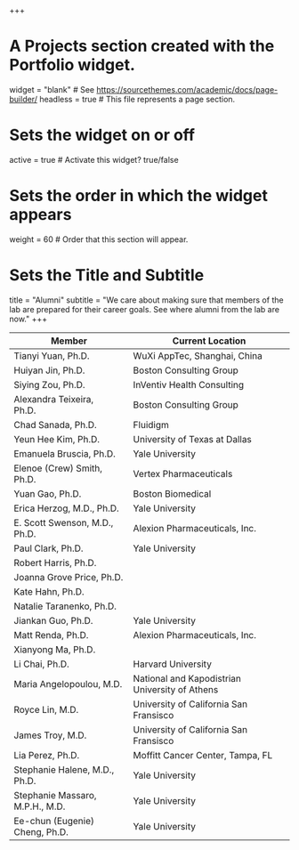 +++
# A Projects section created with the Portfolio widget.
widget = "blank"  # See https://sourcethemes.com/academic/docs/page-builder/
headless = true  # This file represents a page section.

# Sets the widget on or off
active = true  # Activate this widget? true/false

# Sets the order in which the widget appears
weight = 60  # Order that this section will appear.

# Sets the Title and Subtitle
title = "Alumni"
subtitle = "We care about making sure that members of the lab are prepared for their career goals. See where alumni from the lab are now."
+++

|   Member   |   Current Location  |
| --- | --- |
| Tianyi Yuan, Ph.D.     | WuXi AppTec, Shanghai, China |
| Huiyan Jin, Ph.D.     | Boston Consulting Group |
| Siying Zou, Ph.D.     | InVentiv Health Consulting |
| Alexandra Teixeira, Ph.D.     | Boston Consulting Group |
| Chad Sanada, Ph.D.     | Fluidigm |
| Yeun Hee Kim, Ph.D.    | University of Texas at Dallas |
| Emanuela Bruscia, Ph.D. | Yale University |
| Elenoe (Crew) Smith, Ph.D. | Vertex Pharmaceuticals |
| Yuan Gao, Ph.D. | Boston Biomedical |
| Erica Herzog, M.D., Ph.D. | Yale University |
| E. Scott Swenson, M.D., Ph.D. | Alexion Pharmaceuticals, Inc. |
| Paul Clark, Ph.D. | Yale University |
| Robert Harris, Ph.D. |  |
| Joanna Grove Price, Ph.D. |  |
| Kate Hahn, Ph.D. |  |
| Natalie Taranenko, Ph.D. |  |
| Jiankan Guo, Ph.D. | Yale University |
| Matt Renda, Ph.D. |  Alexion Pharmaceuticals, Inc.|
| Xianyong Ma, Ph.D. |  |
| Li Chai, Ph.D. | Harvard University |
| Maria Angelopoulou, M.D. | National and Kapodistrian University of Athens |
| Royce Lin, M.D. | University of California San Fransisco |
| James Troy, M.D. | University of California San Fransisco |
| Lia Perez, Ph.D. | Moffitt Cancer Center, Tampa, FL |
| Stephanie Halene, M.D., Ph.D. | Yale University |
| Stephanie Massaro, M.P.H., M.D. | Yale University |
| Ee-chun (Eugenie) Cheng, Ph.D. | Yale University |
